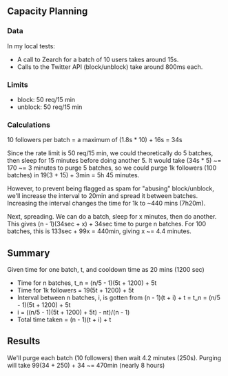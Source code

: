 ## Capacity Planning

### Data
In my local tests:
- A call to Zearch for a batch of 10 users takes around 15s.
- Calls to the Twitter API (block/unblock) take around 800ms each.

### Limits
- block: 50 req/15 min
- unblock: 50 req/15 min

### Calculations
10 followers per batch = a maximum of (1.8s * 10) + 16s = 34s

Since the rate limit is 50 req/15 min, we could theoretically do 5 batches, then sleep for 15 minutes before doing another 5.
It would take (34s * 5) ~= 170 ~= 3 minutes to purge 5 batches, so we could purge 1k followers (100 batches) in 19(3 + 15) + 3min = 5h 45 minutes.

However, to prevent being flagged as spam for "abusing" block/unblock, we'll increase the interval to 20min and spread it between batches. Increasing the interval changes the time for 1k to ~440 mins (7h20m).

Next, spreading. We can do a batch, sleep for x minutes, then do another. This gives (n - 1)(34sec + x) + 34sec time to purge n batches. For 100 batches, this is 133sec + 99x = 440min, giving x ~= 4.4 minutes.

## Summary
Given time for one batch, t, and cooldown time as 20 mins (1200 sec)
- Time for n batches, t_n = (n/5 - 1)(5t + 1200) + 5t
- Time for 1k followers = 19(5t + 1200) + 5t 
- Interval between n batches, i, is gotten from (n - 1)(t + i) + t = t_n = (n/5 - 1)(5t + 1200) + 5t
- i = ((n/5 - 1)(5t + 1200) + 5t) - nt)/(n - 1)
- Total time taken = (n - 1)(t + i) + t

## Results
We'll purge each batch (10 followers) then wait 4.2 minutes (250s). Purging will take 99(34 + 250) + 34 ~= 470min (nearly 8 hours)